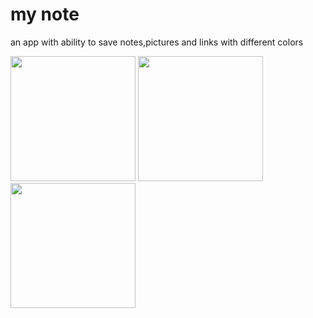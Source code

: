 # my note
<p> an app with ability to save notes,pictures and links with different colors <p>





<p float="left">
  <img src="https://user-images.githubusercontent.com/83113128/144922102-8d504c72-8072-4976-b482-93e2e829b9c6.jpg" width=200>
  <img src="https://user-images.githubusercontent.com/83113128/144923134-3df19081-a498-403c-9f4f-65fff894f9a9.jpg" width=200>
  <img src="https://user-images.githubusercontent.com/83113128/144923041-60b08a5f-8229-4a7e-9910-a810dc5d6652.jpg" width=200>
</p>
